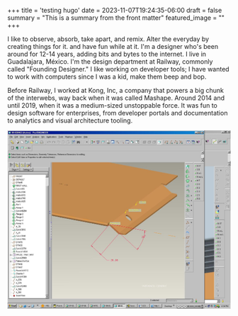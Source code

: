 +++
title = 'testing hugo'
date = 2023-11-07T19:24:35-06:00
draft = false
summary = "This is a summary from the front matter"
featured_image = ""
+++

I like to observe, absorb, take apart, and remix. Alter the everyday by creating things for it. and have fun while at it. I'm a designer who's been around for 12-14 years, adding bits and bytes to the internet. I live in Guadalajara, México. I'm the design department at Railway, commonly called "Founding Designer." I like working on developer tools; I have wanted to work with computers since I was a kid, make them beep and bop.

Before Railway, I worked at Kong, Inc, a company that powers a big chunk of the interwebs, way back when it was called Mashape. Around 2014 and until 2019, when it was a medium-sized unstoppable force. It was fun to design software for enterprises, from developer portals and documentation to analytics and visual architecture tooling.


![image alt test](images/img-pro-engineer.jpg)